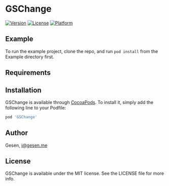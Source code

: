 # GSChange

[![Version](https://img.shields.io/cocoapods/v/GSChange.svg?style=flat)](https://cocoapods.org/pods/GSChange)
[![License](https://img.shields.io/cocoapods/l/GSChange.svg?style=flat)](https://cocoapods.org/pods/GSChange)
[![Platform](https://img.shields.io/cocoapods/p/GSChange.svg?style=flat)](https://cocoapods.org/pods/GSChange)

## Example

To run the example project, clone the repo, and run `pod install` from the Example directory first.

## Requirements

## Installation

GSChange is available through [CocoaPods](https://cocoapods.org). To install
it, simply add the following line to your Podfile:

```ruby
pod 'GSChange'
```

## Author

Gesen, i@gesen.me

## License

GSChange is available under the MIT license. See the LICENSE file for more info.
